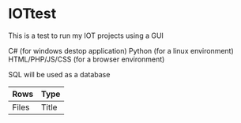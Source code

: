 # IOTtest

This is a test to run my IOT projects using a GUI

C# (for windows destop application)
Python (for a  linux environment)
HTML/PHP/JS/CSS (for a browser environment)

SQL will be used as a database

| Rows | Type |
| ----------- | ----------- |
| Files | Title |
